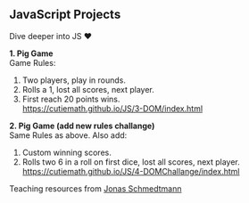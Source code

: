 ## JavaScript Projects
Dive deeper into JS ❤️
  
**1. Pig Game**  
Game Rules:
1. Two players, play in rounds.  
2. Rolls a 1, lost all scores, next player.  
3. First reach 20 points wins.  
https://cutiemath.github.io/JS/3-DOM/index.html  
  
**2. Pig Game (add new rules challange)**  
Same Rules as above. Also add:
1. Custom winning scores. 
2. Rolls two 6 in a roll on first dice, lost all scores, next player.  
https://cutiemath.github.io/JS/4-DOMChallange/index.html  
   
   
   
Teaching resources from [Jonas Schmedtmann](https://twitter.com/jonasschmedtman)
